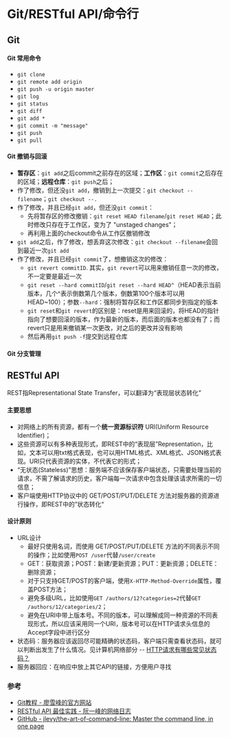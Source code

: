 # Git/RESTful API/命令行

## Git

#### Git 常用命令
- ```git clone```
- ```git remote add origin```
- ```git push -u origin master```
- ```git log```
- ```git status```
- ```git diff```
- ```git add *```
- ```git commit -m "message"```
- ```git push```
- ```git pull```

#### Git 撤销与回滚
- **暂存区**：```git add```之后commit之前存在的区域；**工作区**：```git commit```之后存在的区域；**远程仓库**：```git push```之后；
- 作了修改，但还没```git add```，撤销到上一次提交：```git checkout --filename```；```git checkout --.```
- 作了修改，并且已经```git add```，但还没```git commit```：
    - 先将暂存区的修改撤销：```git reset HEAD filename```/```git reset HEAD```；此时修改只存在于工作区，变为了 "unstaged changes"；
    - 再利用上面的checkout命令从工作区撤销修改
- ```git add```之后，作了修改，想丢弃这次修改：```git checkout --filename```会回到最近一次```git add```
- 作了修改，并且已经```git commit```了，想撤销这次的修改：
    - ```git revert commitID```. 其实，```git revert```可以用来撤销任意一次的修改，不一定要是最近一次
    - ```git reset --hard commitID```/```git reset --hard HEAD^```（HEAD表示当前版本，几个^表示倒数第几个版本，倒数第100个版本可以用HEAD~100）；参数```--hard```：强制将暂存区和工作区都同步到指定的版本
    - ```git reset```和```git revert```的区别是：reset是用来回滚的，将HEAD的指针指向了想要回滚的版本，作为最新的版本，而后面的版本也都没有了；而revert只是用来撤销某一次更改，对之后的更改并没有影响
    - 然后再用```git push -f```提交到远程仓库

#### Git 分支管理

## RESTful API
REST指Representational State Transfer，可以翻译为“表现层状态转化”

#### 主要思想
- 对网络上的所有资源，都有一个**统一资源标识符** URI(Uniform Resource Identifier)；
- 这些资源可以有多种表现形式，即REST中的“表现层”Representation，比如，文本可以用txt格式表现，也可以用HTML格式、XML格式、JSON格式表现。URI只代表资源的实体，不代表它的形式；
- “无状态(Stateless)”思想：服务端不应该保存客户端状态，只需要处理当前的请求，不需了解请求的历史，客户端每一次请求中包含处理该请求所需的一切信息；
- 客户端使用HTTP协议中的 GET/POST/PUT/DELETE 方法对服务器的资源进行操作，即REST中的”状态转化“

#### 设计原则
- URL设计
    - 最好只使用名词，而使用 GET/POST/PUT/DELETE 方法的不同表示不同的操作；比如使用```POST /user```代替```/user/create```
    - GET：获取资源；POST：新建/更新资源；PUT：更新资源；DELETE：删除资源；
    - 对于只支持GET/POST的客户端，使用```X-HTTP-Method-Override```属性，覆盖POST方法；
    - 避免多级URL，比如使用```GET /authors/12?categories=2```代替```GET /authors/12/categories/2```；
    - 避免在URI中带上版本号。不同的版本，可以理解成同一种资源的不同表现形式，所以应该采用同一个URI，版本号可以在HTTP请求头信息的Accept字段中进行区分
- 状态码：服务器应该返回尽可能精确的状态码，客户端只需查看状态码，就可以判断出发生了什么情况。见计算机网络部分 -- [HTTP请求有哪些常见状态码？](Computer%20Network.md#HTTP请求有哪些常见状态码)
- 服务器回应：在响应中放上其它API的链接，方便用户寻找

### 参考
- [Git教程 - 廖雪峰的官方网站](https://www.liaoxuefeng.com/wiki/896043488029600)
- [RESTful API 最佳实践 - 阮一峰的网络日志](http://www.ruanyifeng.com/blog/2018/10/restful-api-best-practices.html)
- [GitHub - jlevy/the-art-of-command-line: Master the command line, in one page](https://github.com/jlevy/the-art-of-command-line/blob/master/README-zh.md)